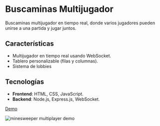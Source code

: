 
# Buscaminas Multijugador

Buscaminas multijugador en tiempo real, donde varios jugadores pueden unirse a una partida y jugar juntos.

## Características

- Multijugador en tiempo real usando WebSocket.
- Tablero personalizable (filas y columnas).
- Sistema de lobbies

## Tecnologías

- **Frontend**: HTML, CSS, JavaScript.
- **Backend**: Node.js, Express.js, WebSocket.

[Demo](https://minesweeper.carlox.es)

![minesweeper multiplayer demo](https://i.imgur.com/5WL6WDp.png)
